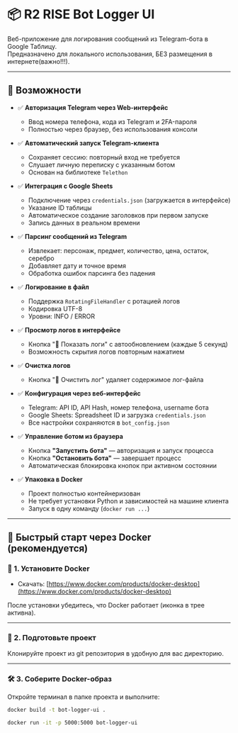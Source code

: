 # 📦 R2 RISE Bot Logger UI

Веб-приложение для логирования сообщений из Telegram-бота в Google Таблицу.  
Предназначено для локального использования, БЕЗ размещения в интернете(важно!!!).

---

## 🧰 Возможности

- ✅ **Авторизация Telegram через Web-интерфейс**
  - Ввод номера телефона, кода из Telegram и 2FA-пароля
  - Полностью через браузер, без использования консоли

- ✅ **Автоматический запуск Telegram-клиента**
  - Сохраняет сессию: повторный вход не требуется
  - Слушает личную переписку с указанным ботом
  - Основан на библиотеке `Telethon`

- ✅ **Интеграция с Google Sheets**
  - Подключение через `credentials.json` (загружается в интерфейсе)
  - Указание ID таблицы
  - Автоматическое создание заголовков при первом запуске
  - Запись данных в реальном времени

- ✅ **Парсинг сообщений из Telegram**
  - Извлекает: персонаж, предмет, количество, цена, остаток, серебро
  - Добавляет дату и точное время
  - Обработка ошибок парсинга без падения

- ✅ **Логирование в файл**
  - Поддержка `RotatingFileHandler` с ротацией логов
  - Кодировка UTF-8
  - Уровни: INFO / ERROR

- ✅ **Просмотр логов в интерфейсе**
  - Кнопка "📄 Показать логи" с автообновлением (каждые 5 секунд)
  - Возможность скрытия логов повторным нажатием

- ✅ **Очистка логов**
  - Кнопка "🧹 Очистить лог" удаляет содержимое лог-файла

- ✅ **Конфигурация через веб-интерфейс**
  - Telegram: API ID, API Hash, номер телефона, username бота
  - Google Sheets: Spreadsheet ID и загрузка `credentials.json`
  - Все настройки сохраняются в `bot_config.json`

- ✅ **Управление ботом из браузера**
  - Кнопка **"Запустить бота"** — авторизация и запуск процесса
  - Кнопка **"Остановить бота"** — завершает процесс
  - Автоматическая блокировка кнопок при активном состоянии

- ✅ **Упаковка в Docker**
  - Проект полностью контейнеризован
  - Не требует установки Python и зависимостей на машине клиента
  - Запуск в одну команду (`docker run ...`)

---

## 🚀 Быстрый старт через Docker (рекомендуется)

### 🔧 1. Установите Docker

- Скачать: [https://www.docker.com/products/docker-desktop](https://www.docker.com/products/docker-desktop)

После установки убедитесь, что Docker работает (иконка в трее активна).

---

### 📁 2. Подготовьте проект

Клонируйте проект из git репозитория в удобную для вас директорию.


---

### 🛠 3. Соберите Docker-образ

Откройте терминал в папке проекта и выполните:

```bash
docker build -t bot-logger-ui .

docker run -it -p 5000:5000 bot-logger-ui